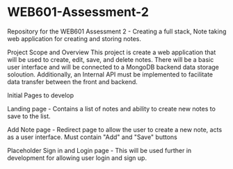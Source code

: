 # WEB601-Assessment-2
Repository for the WEB601 Assessment 2 - Creating a full stack, Note taking web application for creating and storing notes.  

Project Scope and Overview
This project is create a web application that will be used to create, edit, save, and delete notes. There will be a basic user interface and will be connected to a MongoDB backend data storage soloution. Additionally, an Internal API must be implemented to facilitate data transfer between the front and backend.

Initial Pages to develop

Landing page - Contains a list of notes and ability to create new notes to save to the list. 

Add Note page -  Redirect page to allow the user to create a new note, acts as a user interface. Must contain "Add" and "Save" buttons

Placeholder Sign in and Login page - This will be used further in development for allowing user login and sign up.


